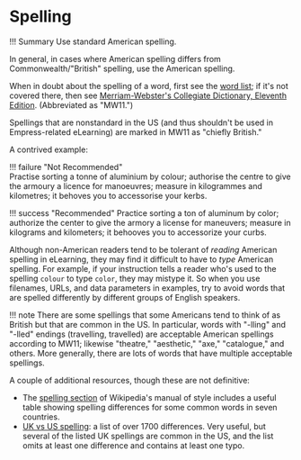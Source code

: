 # **Spelling**

!!! Summary 
    Use standard American spelling.

In general, in cases where American spelling differs from Commonwealth/"British" spelling, use the American spelling.

When in doubt about the spelling of a word, first see the [word list](https://developers.google.com/style/wordlist); if it's not covered there, then see [Merriam-Webster's Collegiate Dictionary, Eleventh Edition](http://www.merriam-webster.com/). (Abbreviated as "MW11.")

Spellings that are nonstandard in the US (and thus shouldn't be used in Empress-related eLearning) are marked in MW11 as "chiefly British."

A contrived example:

!!! failure "Not Recommended"  
    Practise sorting a tonne of aluminium by colour; authorise the centre to give the armoury a licence for manoeuvres; measure in kilogrammes and kilometres; it behoves you to accessorise your kerbs.

!!! success "Recommended" 
    Practice sorting a ton of aluminum by color; authorize the center to give the armory a license for maneuvers; measure in kilograms and kilometers; it behooves you to accessorize your curbs.

Although non-American readers tend to be tolerant of *reading* American spelling in eLearning, they may find it difficult to have to *type* American spelling. For example, if your instruction tells a reader who's used to the spelling `colour` to type `color`, they may mistype it. So when you use filenames, URLs, and data parameters in examples, try to avoid words that are spelled differently by different groups of English speakers.

!!! note 
    There are some spellings that some Americans tend to think of as British but that are common in the US. In particular, words with "-lling" and "-lled" endings (travelling, travelled) are acceptable American spellings according to MW11; likewise "theatre," "aesthetic," "axe," "catalogue," and others. More generally, there are lots of words that have multiple acceptable spellings.

A couple of additional resources, though these are not definitive:

-   The [spelling section](http://en.wikipedia.org/wiki/Wikipedia:Manual_of_Style/Spelling) of Wikipedia's manual of style includes a useful table showing spelling differences for some common words in seven countries.
-   [UK vs US spelling](http://www.tysto.com/articles05/q1/20050324uk-us.shtml): a list of over 1700 differences. Very useful, but several of the listed UK spellings are common in the US, and the list omits at least one difference and contains at least one typo.